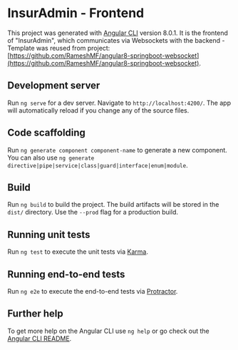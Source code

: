 # InsurAdmin - Frontend

This project was generated with [Angular CLI](https://github.com/angular/angular-cli) version 8.0.1.
It is the frontend of "InsurAdmin", which communicates via Websockets with the backend - Template was reused from project: [https://github.com/RameshMF/angular8-springboot-websocket](https://github.com/RameshMF/angular8-springboot-websocket).


## Development server

Run `ng serve` for a dev server. Navigate to `http://localhost:4200/`. The app will automatically reload if you change any of the source files.

## Code scaffolding

Run `ng generate component component-name` to generate a new component. You can also use `ng generate directive|pipe|service|class|guard|interface|enum|module`.

## Build

Run `ng build` to build the project. The build artifacts will be stored in the `dist/` directory. Use the `--prod` flag for a production build.

## Running unit tests

Run `ng test` to execute the unit tests via [Karma](https://karma-runner.github.io).

## Running end-to-end tests

Run `ng e2e` to execute the end-to-end tests via [Protractor](http://www.protractortest.org/).

## Further help

To get more help on the Angular CLI use `ng help` or go check out the [Angular CLI README](https://github.com/angular/angular-cli/blob/master/README.md).
